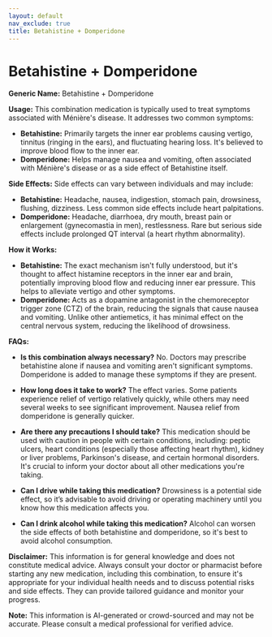 ```yaml
---
layout: default
nav_exclude: true
title: Betahistine + Domperidone
---
```


# Betahistine + Domperidone

**Generic Name:** Betahistine + Domperidone


**Usage:**  This combination medication is typically used to treat symptoms associated with Ménière's disease.  It addresses two common symptoms:

* **Betahistine:** Primarily targets the inner ear problems causing vertigo, tinnitus (ringing in the ears), and fluctuating hearing loss.  It's believed to improve blood flow to the inner ear.
* **Domperidone:** Helps manage nausea and vomiting, often associated with Ménière's disease or as a side effect of Betahistine itself.


**Side Effects:** Side effects can vary between individuals and may include:

* **Betahistine:**  Headache, nausea, indigestion, stomach pain, drowsiness, flushing, dizziness. Less common side effects include heart palpitations.
* **Domperidone:**  Headache, diarrhoea, dry mouth, breast pain or enlargement (gynecomastia in men), restlessness.  Rare but serious side effects include prolonged QT interval (a heart rhythm abnormality).


**How it Works:**

* **Betahistine:** The exact mechanism isn't fully understood, but it's thought to affect histamine receptors in the inner ear and brain, potentially improving blood flow and reducing inner ear pressure.  This helps to alleviate vertigo and other symptoms.
* **Domperidone:** Acts as a dopamine antagonist in the chemoreceptor trigger zone (CTZ) of the brain, reducing the signals that cause nausea and vomiting. Unlike other antiemetics, it has minimal effect on the central nervous system, reducing the likelihood of drowsiness.


**FAQs:**

* **Is this combination always necessary?**  No.  Doctors may prescribe betahistine alone if nausea and vomiting aren't significant symptoms.  Domperidone is added to manage these symptoms if they are present.

* **How long does it take to work?**  The effect varies.  Some patients experience relief of vertigo relatively quickly, while others may need several weeks to see significant improvement.  Nausea relief from domperidone is generally quicker.

* **Are there any precautions I should take?**  This medication should be used with caution in people with certain conditions, including:  peptic ulcers, heart conditions (especially those affecting heart rhythm), kidney or liver problems, Parkinson's disease, and certain hormonal disorders.  It's crucial to inform your doctor about all other medications you're taking.

* **Can I drive while taking this medication?**  Drowsiness is a potential side effect, so it’s advisable to avoid driving or operating machinery until you know how this medication affects you.

* **Can I drink alcohol while taking this medication?** Alcohol can worsen the side effects of both betahistine and domperidone, so it's best to avoid alcohol consumption.


**Disclaimer:** This information is for general knowledge and does not constitute medical advice.  Always consult your doctor or pharmacist before starting any new medication, including this combination, to ensure it's appropriate for your individual health needs and to discuss potential risks and side effects.  They can provide tailored guidance and monitor your progress.


**Note:** This information is AI-generated or crowd-sourced and may not be accurate. Please consult a medical professional for verified advice.